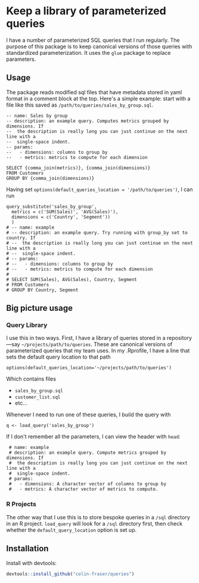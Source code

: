 
# Keep a library of parameterized queries

<!-- badges: start -->
<!-- badges: end -->

I have a number of parameterized SQL queries that I run regularly. The purpose of this package is to keep canonical versions of those queries with standardized parameterization. It uses the `glue` package to replace parameters.

## Usage

The package reads modified sql files that have metadata stored in yaml format in a comment block at the top. Here's a simple example: start with a file like this saved as `/path/to/queries/sales_by_group.sql`.

```
-- name: Sales by group
-- description: an example query. Computes metrics grouped by dimensions. If
--  the description is really long you can just continue on the next line with a
--  single-space indent.
-- params:
--   - dimensions: columns to group by
--   - metrics: metrics to compute for each dimension

SELECT {comma_join(metrics)}, {comma_join(dimensions)}
FROM Customers
GROUP BY {comma_join(dimensions)}

```

Having set `options(default_queries_location = '/path/to/queries')`, I can run

```
query_substitute('sales_by_group', 
  metrics = c('SUM(Sales)', 'AVG(Sales)'), 
  dimensions = c('Country', 'Segment'))
  )
# -- name: example
# -- description: an example query. Try running with group_by set to country. If
# --  the description is really long you can just continue on the next line with a
# --  single-space indent.
# -- params:
# --   - dimensions: columns to group by
# --   - metrics: metrics to compute for each dimension
# 
# SELECT SUM(Sales), AVG(Sales), Country, Segment
# FROM Customers
# GROUP BY Country, Segment
```

## Big picture usage

### Query Library

I use this in two ways. First, I have a library of queries stored in a repository—say `~/projects/path/to/queries`. These are canonical versions of parameterized queries that my team uses. In my .Rprofile, I have a line that sets the default query location to that path

`options(default_queries_location='~/projects/path/to/queries')`

Which contains files

- `sales_by_group.sql`
- `customer_list.sql`
- etc...

Whenever I need to run one of these queries, I build the query with

`q <- load_query('sales_by_group')`

If I don't remember all the parameters, I can view the header with `head`:

```head(q)
 # name: example
 # description: an example query. Compute metrics grouped by dimensions. If
 #  the description is really long you can just continue on the next line with a
 #  single-space indent.
 # params:
 #   - dimensions: A character vector of columns to group by
 #   - metrics: A character vector of metrics to compute.
```

### R Projects
The other way that I use this is to store bespoke queries in a `/sql` directory in an R project. `load_query` will look for a `/sql` directory first, then check whether the `default_query_location` option is set up.

## Installation

Install with devtools:

``` r
devtools::install_github("colin-fraser/queries")
```
